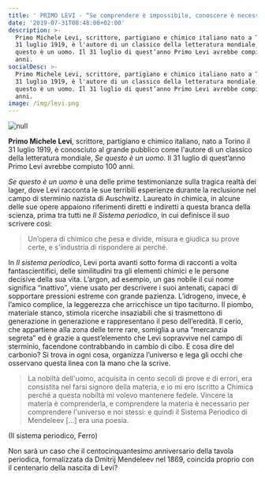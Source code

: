 ```yaml
---
title: ' PRIMO LEVI - “Se comprendere è impossibile, conoscere è necessario.”'
date: '2019-07-31T08:48:00+02:00'
description: >-
  Primo Michele Levi, scrittore, partigiano e chimico italiano nato a Torino il
  31 luglio 1919, è l'autore di un classico della letteratura mondiale, Se
  questo è un uomo. Il 31 luglio di quest’anno Primo Levi avrebbe compiuto 100
  anni. 
socialDesc: >-
  Primo Michele Levi, scrittore, partigiano e chimico italiano nato a Torino il
  31 luglio 1919, è l'autore di un classico della letteratura mondiale, Se
  questo è un uomo. Il 31 luglio di quest’anno Primo Levi avrebbe compiuto 100
  anni.
image: /img/levi.png
---
```

![null](/img/levi.png)

**Primo Michele Levi**, scrittore, partigiano e chimico italiano, nato a Torino il 31 luglio 1919, è conosciuto al grande pubblico come l'autore di un classico della letteratura mondiale, _Se questo è un uomo._ Il 31 luglio di quest’anno Primo Levi avrebbe compiuto 100 anni. 

_Se questo è un uomo_ è una delle prime testimonianze sulla tragica realtà dei lager, dove Levi racconta le sue terribili esperienze durante la reclusione nel campo di sterminio nazista di Auschwitz. Laureato in chimica, in alcune delle sue opere appaiono riferimenti diretti e indiretti a questa branca della scienza, prima tra tutti ne _Il Sistema periodico_, in cui definisce il suo scrivere così: 

> Un’opera di chimico che pesa e divide, misura e giudica su prove certe, e s'industria di rispondere ai perché.

In _Il sistema periodico_, Levi porta avanti sotto forma di racconti a volta fantascientifici, delle similitudini tra gli elementi chimici e le persone decisive della sua vita. L’argon, ad esempio, un gas nobile il cui nome significa “inattivo”, viene usato per descrivere i suoi antenati, capaci di sopportare pressioni estreme con grande pazienza. L’idrogeno, invece, è l’amico complice, la leggerezza che arricchisce un tipo taciturno. Il piombo, materiale stanco, stimola ricerche insaziabili che si trasmettono di generazione in generazione e rappresentano il peso dell’eredità. Il cerio, che appartiene alla zona delle terre rare, somiglia a una “mercanzia segreta” ed è grazie a quest’elemento che Levi sopravvive nel campo di sterminio, facendone contrabbando in cambio di cibo. E cosa dire del carbonio? Si trova in ogni cosa, organizza l’universo e lega gli occhi che osservano questa linea con la mano che la scrive.

> La nobiltà dell'uomo, acquisita in cento secoli di prove e di errori, era consistita nel farsi signore della materia, e io mi ero iscritto a Chimica perché a questa nobiltà mi volevo mantenere fedele. Vincere la materia è comprenderla, e comprendere la materia è necessario per comprendere l'universo e noi stessi: e quindi il Sistema Periodico di Mendeleev \[...] era una poesia.

(Il sistema periodico, Ferro)

Non sarà un caso che il centocinquantesimo anniversario della tavola periodica, formalizzata da Dmitrij Mendeleev nel 1869, coincida proprio con il centenario della nascita di Levi?
